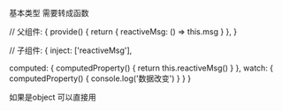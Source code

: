 基本类型 需要转成函数

// 父组件:
{
  provide() {
    return {
      reactiveMsg: () => this.msg
    }
  },
}

// 子组件:
{
  inject: ['reactiveMsg'],

  computed: {
    computedProperty() {
      return this.reactiveMsg()
    }
  },
  watch: {
    computedProperty() {
        console.log('数据改变')
    }
  }
}


如果是object 可以直接用
<template>
    <div class="menu">
        <label>父组件输入框：</label>
        <input v-model="level.name" @change="levelChange(level.name)"/>
        <!-- 子组件 -->
        <my-list></my-list>
    </div>
</template>
 
<script>
import MyList from '@/pages/user/children/MyList'
 
export default {
    components:{MyList},
 
    provide(){
        return {
            userLevel:this.level,
        } 
    },
 
    data(){
        return{
            level:{name:"初始化"},
        }  
    },
 
    methods:{
        levelChange(val){
            this.userLevel = this.level;
            console.log(this.userLevel )//可以打印出对象属性name值改变了
        }
    }
}
</script>



<template>
    <div class="my-list"> 
        <p>子组件接收数据：{{userLevel.name}}</p>
        <label>父组件输入框:</label><input type="text"  v-model="userLevel.name">
    </div>
</template>
 
<script>
export default {
    // inject:['userLevel'],
    inject:{
        userLevel:{
            default:()=>{}
        },
    },
 
    data(){
        return{
        }
    } 
}
</script>